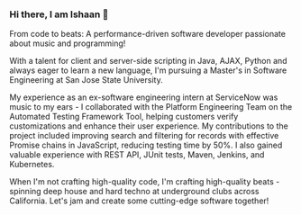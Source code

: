 ### Hi there, I am Ishaan 👋

From code to beats: A performance-driven software developer passionate about music and programming!

With a talent for client and server-side scripting in Java, AJAX, Python and always eager to learn a new language, I'm pursuing a Master's in Software Engineering at San Jose State University.

My experience as an ex-software engineering intern at ServiceNow was music to my ears - I collaborated with the Platform Engineering Team on the Automated Testing Framework Tool, helping customers verify customizations and enhance their user experience.
My contributions to the project included improving search and filtering for records with effective Promise chains in JavaScript, reducing testing time by 50%. I also gained valuable experience with REST API, JUnit tests, Maven, Jenkins, and Kubernetes.

When I'm not crafting high-quality code, I'm crafting high-quality beats - spinning deep house and hard techno at underground clubs across California.
Let's jam and create some cutting-edge software together!
 
<!--
**ishaan000/ishaan000** is a ✨ _special_ ✨ repository because its `README.md` (this file) appears on your GitHub profile.

Here are some ideas to get you started:

- 🔭 I’m currently working on ...
- 🌱 I’m currently learning ...
- 👯 I’m looking to collaborate on ...
- 🤔 I’m looking for help with ...
- 💬 Ask me about ...
- 📫 How to reach me: ...
- 😄 Pronouns: ...
- ⚡ Fun fact: ...
-->

